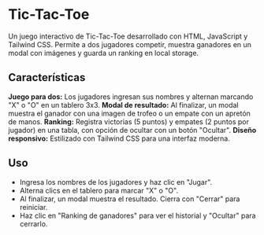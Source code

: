 # Tic-Tac-Toe
Un juego interactivo de Tic-Tac-Toe desarrollado con HTML, JavaScript y Tailwind CSS. Permite a dos jugadores competir, muestra ganadores en un modal con imágenes y guarda un ranking en local storage.

## Características

**Juego para dos:** Los jugadores ingresan sus nombres y alternan marcando "X" o "O" en un tablero 3x3.
**Modal de resultado:** Al finalizar, un modal muestra el ganador con una imagen de trofeo o un empate con un apretón de manos.
**Ranking:** Registra victorias (5 puntos) y empates (2 puntos por jugador) en una tabla, con opción de ocultar con un botón "Ocultar".
**Diseño responsivo:** Estilizado con Tailwind CSS para una interfaz moderna.

## Uso

- Ingresa los nombres de los jugadores y haz clic en "Jugar".
- Alterna clics en el tablero para marcar "X" o "O".
- Al finalizar, un modal muestra el resultado. Cierra con "Cerrar" para reiniciar.
- Haz clic en "Ranking de ganadores" para ver el historial y "Ocultar" para cerrarlo.